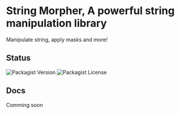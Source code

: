 # String Morpher, A powerful string manipulation library

Manipulate string, apply masks and more!

## Status

![Packagist Version](https://img.shields.io/packagist/v/ssolweb/string-morpher)
![Packagist License](https://img.shields.io/packagist/l/ssolwe/string-morpher)

## Docs

Comming soon
